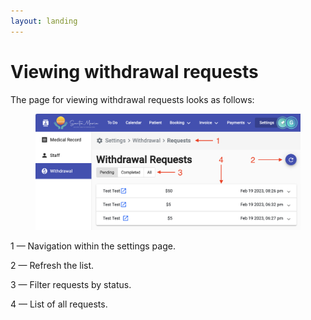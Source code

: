 ```yaml
---
layout: landing
---
```


# Viewing withdrawal requests

The page for viewing withdrawal requests looks as follows:

<figure><img src="../../../.gitbook/assets/Screenshot 2023-05-28 at 18.37.13.png" alt=""><figcaption></figcaption></figure>

1 — Navigation within the settings page.

2 — Refresh the list.

3 — Filter requests by status.

4 — List of all requests.
